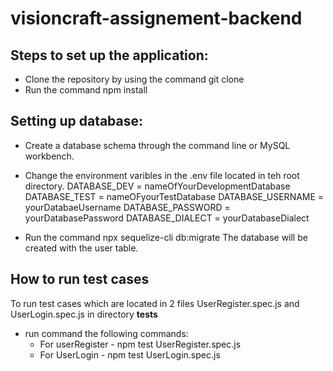 # visioncraft-assignement-backend

## Steps to set up the application:
- Clone the repository by using the command git clone 
- Run the command npm install


## Setting up database:

- Create a database schema through the command line or MySQL workbench.

- Change the environment varibles in the .env file located in teh root directory.
    DATABASE_DEV = nameOfYourDevelopmentDatabase
    DATABASE_TEST = nameOFyourTestDatabase
    DATABASE_USERNAME = yourDatabaeUsername
    DATABASE_PASSWORD = yourDatabasePassword
    DATABASE_DIALECT = yourDatabaseDialect
- Run the command npx sequelize-cli db:migrate
    The database will be created with the user table.

## How to run test cases

To run test cases which are located in 2 files UserRegister.spec.js and UserLogin.spec.js in directory __tests__

- run command the following commands:
    - For userRegister - npm test UserRegister.spec.js
    - For UserLogin - npm test UserLogin.spec.js
